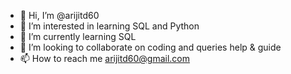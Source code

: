 - 👋 Hi, I’m @arijitd60
- 👀 I’m interested in learning SQL and Python
- 🌱 I’m currently learning SQL
- 💞️ I’m looking to collaborate on coding and queries help & guide
- 📫 How to reach me arijitd60@gmail.com

<!---
arijitd60/arijitd60 is a ✨ special ✨ repository because its `README.md` (this file) appears on your GitHub profile.
You can click the Preview link to take a look at your changes.
--->

